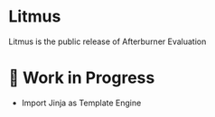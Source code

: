 # Litmus
Litmus is the public release of Afterburner Evaluation

# 🚧 Work in Progress
- Import Jinja as Template Engine